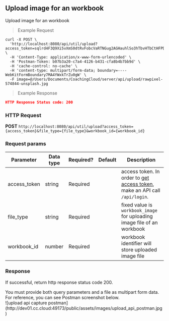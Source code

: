 ## Upload image for an workbook
Upload image for an workbook

> Example Request

```shell
curl -X POST \
  'http://localhost:8080/api/util/upload?access_token=sqlrd4F3Q9Xi5vXmS0dtRvFobcVaRTNGug2AGHauhlSo3hTbvHTbCtHFPDs7ZMqV&file_type=workbook_image&workbook_id=3' \
  -H 'Content-Type: application/x-www-form-urlencoded' \
  -H 'Postman-Token: b07b3a20-c7a4-4126-b431-cfa8b4b7bb9d' \
  -H 'cache-control: no-cache' \
  -H 'content-type: multipart/form-data; boundary=----WebKitFormBoundary7MA4YWxkTrZu0gW' \
  -F image=@/Users/Documents/CoachingCloud/server/api/upload/rawpixel-574844-unsplash.jpg
```

> Example Response

```json
HTTP Response Status code: 200
```

### HTTP Request
**POST** `http://localhost:8080/api/util/upload?access_token={access_token}&file_type={file_type}&workbook_id={workbook_id}`


### Request params

| Parameter       | Data type | Required? | Default | Description |
| --------------- | --------- | --------- | ------- | ----------- |
|access_token | string | Required | | access token. In order to [get access token](http://dev01.cc.cloud:49173/public/client_api_docs/#get-an-access-token), make an API call `/api/login`.|
|file_type | string | Required | | fixed value is `workbook_image` for uploading image file of an workbook|
|workbook_id | number | Required | | workbook identifier will store uploaded image file|

### Response
If successful, return http response status code 200.


<aside class="notice">
You must provide both query parameters and a file as multipart form data. For reference, you can see Postman screenshot below.
</aside>
![upload api capture postman](http://dev01.cc.cloud:49173/public/assets/images/upload_api_postman.jpg)